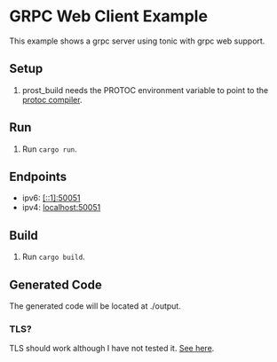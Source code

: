 # GRPC Web Client Example
This example shows a grpc server using tonic with grpc web support.

## Setup
1. prost_build needs the PROTOC environment variable to point to the [protoc compiler](https://github.com/protocolbuffers/protobuf/releases/latest).

## Run
1. Run `cargo run`.

## Endpoints
* ipv6: [[::1]:50051]([::1]:50051)
* ipv4: [localhost:50051](localhost:50051)

## Build
1. Run `cargo build`.

## Generated Code
The generated code will be located at ./output.

### TLS?
TLS should work although I have not tested it. [See here](https://github.com/devashishdxt/tonic-web-wasm-client/pull/14/commits/28729e9bac3bfbfbbb0b89c6db32e208a8b80036).